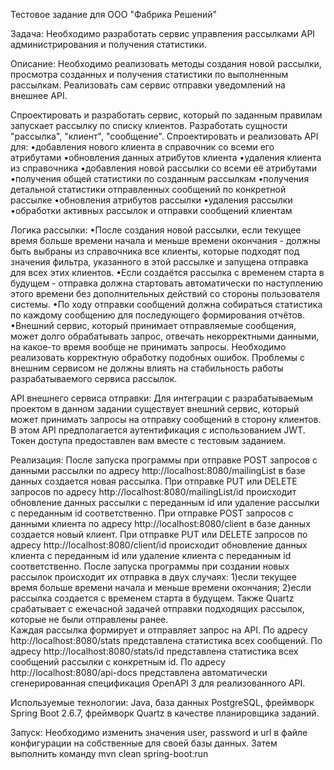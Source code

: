 Тестовое задание для ООО "Фабрика Решений"

Задача:
Необходимо разработать сервис управления рассылками API администрирования и получения статистики.

Описание:
Необходимо реализовать методы создания новой рассылки, просмотра созданных и получения статистики по выполненным рассылкам.
Реализовать сам сервис отправки уведомлений на внешнее API.

Спроектировать и разработать сервис, который по заданным правилам запускает рассылку по списку клиентов. Разработать сущности "рассылка", "клиент", "сообщение".
Спроектировать и реализовать API для:
•добавления нового клиента в справочник со всеми его атрибутами
•обновления данных атрибутов клиента
•удаления клиента из справочника
•добавления новой рассылки со всеми её атрибутами
•получения общей статистики по созданным рассылкам
•получения детальной статистики отправленных сообщений по конкретной рассылке
•обновления атрибутов рассылки
•удаления рассылки
•обработки активных рассылок и отправки сообщений клиентам

Логика рассылки:
•После создания новой рассылки, если текущее время больше времени начала и меньше времени окончания - должны быть выбраны из справочника все клиенты, которые подходят под значения фильтра, указанного в этой рассылке и запущена отправка для всех этих клиентов.
•Если создаётся рассылка с временем старта в будущем - отправка должна стартовать автоматически по наступлению этого времени без дополнительных действий со стороны пользователя системы.
•По ходу отправки сообщений должна собираться статистика по каждому сообщению для последующего формирования отчётов.
•Внешний сервис, который принимает отправляемые сообщения, может долго обрабатывать запрос, отвечать некорректными данными, на какое-то время вообще не принимать запросы. Необходимо реализовать корректную обработку подобных ошибок. Проблемы с внешним сервисом не должны влиять на стабильность работы разрабатываемого сервиса рассылок.

API внешнего сервиса отправки:
Для интеграции с разрабатываемым проектом в данном задании существует внешний сервис, который может принимать запросы на отправку сообщений в сторону клиентов.
В этом API предполагается аутентификация с использованием JWT. Токен доступа предоставлен вам вместе с тестовым заданием.

Реализация:
После запуска программы при отправке POST запросов с данными рассылки по адресу http://localhost:8080/mailingList в базе данных создается новая рассылка. При отправке PUT или DELETE запросов по адресу http://localhost:8080/mailingList/id 
происходит обновление данных рассылки с переданным id или удаление рассылки с переданным id соответственно.
При отправке POST запросов с данными клиента по адресу http://localhost:8080/client в базе данных создается новый клиент. При отправке PUT или DELETE запросов по адресу http://localhost:8080/client/id происходит обновление данных клиента с переданным id или удаление клиента с переданным id соответственно.
После запуска программы при создании новых рассылок происходит их отправка в двух случаях: 
1)если текущее время больше времени начала и меньше времени окончания; 
2)если рассылка создается с временем старта в будущем.
Также Quartz срабатывает с ежечасной задачей отправки подходящих рассылок, которые не были отправлены ранее.  
Каждая рассылка формирует и отправляет запрос на API. 
По адресу http://localhost:8080/stats представлена статистика всех сообщений. По адресу http://localhost:8080/stats/id представлена статистика всех сообщений рассылки с конкретным id.
По адресу http://localhost:8080/api-docs представлена автоматически сгенерированная спецификация OpenAPI 3 для реализованного API.

Используемые технологии: Java, база данных PostgreSQL, фреймворк Spring Boot 2.6.7, фреймворк Quartz в качестве планировщика заданий.

Запуск:
Необходимо изменить значения user, password и url в файле конфигурации на собственные для своей базы данных.
Затем выполнить команду mvn clean spring-boot:run
